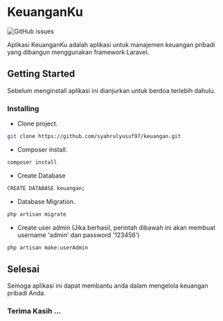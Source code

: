 # KeuanganKu

![GitHub issues](https://img.shields.io/github/issues/swamsid/keuangan.svg)

Aplikasi KeuanganKu adalah aplikasi untuk manajemen keuangan pribadi yang dibangun menggunakan framework Laravel.

## Getting Started

Sebelum menginstall aplikasi ini dianjurkan untuk berdoa terlebih dahulu.

### Installing

- Clone project.

```bash
git clone https://github.com/syahrulyusuf97/keuangan.git
```

- Composer install.

```bash
composer install
```

- Create Database

```bash
CREATE DATABASE keuangan;
```

- Database Migration.

```bash
php artisan migrate
```

- Create user admin (Jika berhasil, perintah dibawah ini akan membuat username 'admin' dan password '123456')

```bash
php artisan make:userAdmin
```

## Selesai
Semoga aplikasi ini dapat membantu anda dalam mengelola keuangan pribadi Anda.

### Terima Kasih ...
